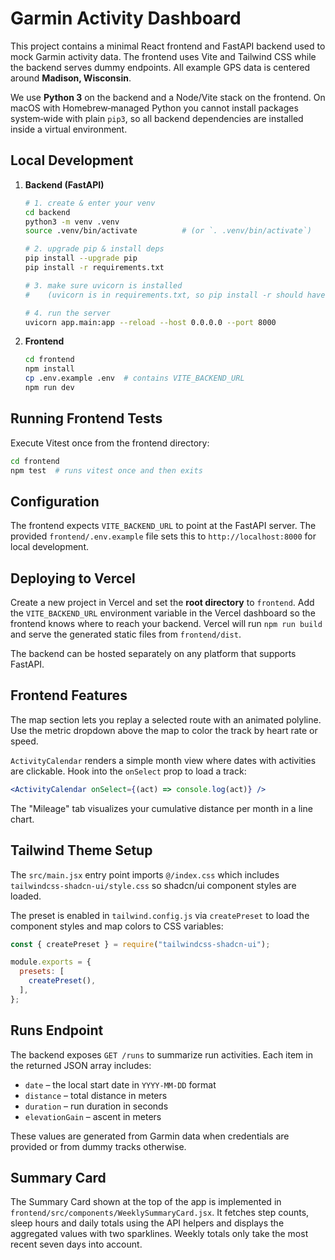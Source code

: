 # Garmin Activity Dashboard

This project contains a minimal React frontend and FastAPI backend used to mock
Garmin activity data. The frontend uses Vite and Tailwind CSS while the backend
serves dummy endpoints. All example GPS data is centered around **Madison, Wisconsin**.

We use **Python&nbsp;3** on the backend and a Node/Vite stack on the frontend.
On macOS with Homebrew‑managed Python you cannot install packages system‑wide
with plain `pip3`, so all backend dependencies are installed inside a virtual
environment.

## Local Development

1. **Backend (FastAPI)**
   ```bash
   # 1. create & enter your venv
   cd backend
   python3 -m venv .venv
   source .venv/bin/activate          # (or `. .venv/bin/activate`)

   # 2. upgrade pip & install deps
   pip install --upgrade pip
   pip install -r requirements.txt

   # 3. make sure uvicorn is installed
   #    (uvicorn is in requirements.txt, so pip install -r should have put it in .venv)

   # 4. run the server
   uvicorn app.main:app --reload --host 0.0.0.0 --port 8000
   ```
2. **Frontend**
   ```bash
   cd frontend
   npm install
   cp .env.example .env  # contains VITE_BACKEND_URL
   npm run dev
   ```

## Running Frontend Tests

Execute Vitest once from the frontend directory:

```bash
cd frontend
npm test  # runs vitest once and then exits
```

## Configuration

The frontend expects `VITE_BACKEND_URL` to point at the FastAPI server.
The provided `frontend/.env.example` file sets this to
`http://localhost:8000` for local development.

## Deploying to Vercel

Create a new project in Vercel and set the **root directory** to `frontend`.
Add the `VITE_BACKEND_URL` environment variable in the Vercel dashboard so the
frontend knows where to reach your backend. Vercel will run `npm run build` and
serve the generated static files from `frontend/dist`.

The backend can be hosted separately on any platform that supports FastAPI.

## Frontend Features

The map section lets you replay a selected route with an animated polyline.
Use the metric dropdown above the map to color the track by heart rate or
speed.

`ActivityCalendar` renders a simple month view where dates with activities are
clickable. Hook into the `onSelect` prop to load a track:

```jsx
<ActivityCalendar onSelect={(act) => console.log(act)} />
```

The "Mileage" tab visualizes your cumulative distance per month in a line chart.

## Tailwind Theme Setup

The `src/main.jsx` entry point imports `@/index.css` which includes `tailwindcss-shadcn-ui/style.css` so shadcn/ui component styles are loaded.

The preset is enabled in `tailwind.config.js` via `createPreset` to load the component styles and map colors to CSS variables:

```js
const { createPreset } = require("tailwindcss-shadcn-ui");

module.exports = {
  presets: [
    createPreset(),
  ],
};
```

## Runs Endpoint

The backend exposes `GET /runs` to summarize run activities. Each item in the
returned JSON array includes:

- `date` – the local start date in `YYYY-MM-DD` format
- `distance` – total distance in meters
- `duration` – run duration in seconds
- `elevationGain` – ascent in meters

These values are generated from Garmin data when credentials are provided or
from dummy tracks otherwise.

## Summary Card

The Summary Card shown at the top of the app is implemented in
`frontend/src/components/WeeklySummaryCard.jsx`. It fetches step counts, sleep
hours and daily totals using the API helpers and displays the aggregated values
with two sparklines. Weekly totals only take the most recent seven days into
account.

